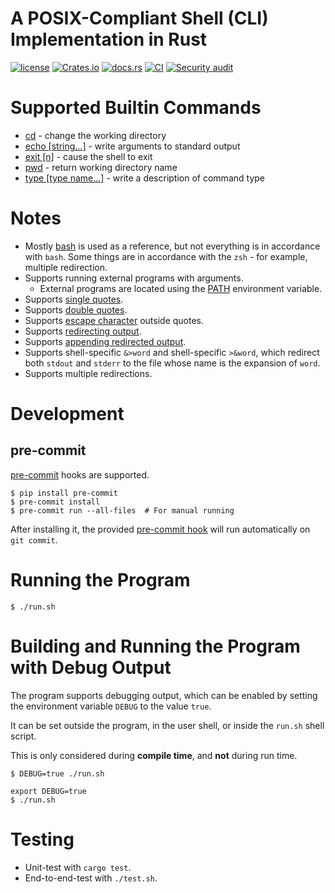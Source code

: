 # A POSIX-Compliant Shell (CLI) Implementation in Rust

[![license](https://img.shields.io/badge/License-MIT-blue.svg?style=flat)](LICENSE)
[![Crates.io](https://img.shields.io/crates/v/posix-shell.svg)](https://crates.io/crates/posix-shell)
[![docs.rs](https://docs.rs/posix-shell/badge.svg)](https://docs.rs/posix-shell/)
[![CI](https://github.com/ivanbgd/posix-shell-rust/actions/workflows/ci.yml/badge.svg)](https://github.com/ivanbgd/posix-shell-rust/actions/workflows/ci.yml)
[![Security audit](https://github.com/ivanbgd/posix-shell-rust/actions/workflows/audit.yml/badge.svg)](https://github.com/ivanbgd/posix-shell-rust/actions/workflows/audit.yml)

# Supported Builtin Commands

- [cd](https://pubs.opengroup.org/onlinepubs/9699919799/utilities/cd.html) - change the working directory
- [echo [string...]](https://pubs.opengroup.org/onlinepubs/9699919799/utilities/echo.html) - write arguments to standard
  output
- [exit [n]](https://pubs.opengroup.org/onlinepubs/9699919799/utilities/V3_chap02.html#exit) - cause the shell to exit
- [pwd](https://pubs.opengroup.org/onlinepubs/9699919799/utilities/pwd.html) - return working directory name
- [type [type name...]](https://pubs.opengroup.org/onlinepubs/9699919799/utilities/type.html) - write a description of
  command type

# Notes

- Mostly [bash](https://www.gnu.org/software/bash/) is used as a reference, but not everything is in accordance
  with `bash`. Some things are in accordance with the `zsh` - for example, multiple redirection.
- Supports running external programs with arguments.
    - External programs are located using the [PATH](https://en.wikipedia.org/wiki/PATH_(variable)) environment
      variable.
- Supports [single quotes](https://www.gnu.org/software/bash/manual/bash.html#Single-Quotes).
- Supports [double quotes](https://www.gnu.org/software/bash/manual/bash.html#Double-Quotes).
- Supports [escape character](https://www.gnu.org/software/bash/manual/bash.html#Escape-Character) outside quotes.
- Supports [redirecting output](https://www.gnu.org/software/bash/manual/bash.html#Redirecting-Output).
- Supports
  [appending redirected output](https://www.gnu.org/software/bash/manual/bash.html#Appending-Redirected-Output).
- Supports shell-specific `&>word` and shell-specific `>&word`, which redirect both `stdout` and `stderr` to the file
  whose name is the expansion of `word`.
- Supports multiple redirections.

# Development

## pre-commit

[pre-commit](https://pre-commit.com/) hooks are supported.

```shell
$ pip install pre-commit
$ pre-commit install
$ pre-commit run --all-files  # For manual running
```

After installing it, the provided [pre-commit hook](.pre-commit-config.yaml) will run automatically on `git commit`.

# Running the Program

```shell
$ ./run.sh
```

# Building and Running the Program with Debug Output

The program supports debugging output, which can be enabled by setting
the environment variable `DEBUG` to the value `true`.

It can be set outside the program, in the user shell, or inside the `run.sh` shell script.

This is only considered during **compile time**, and **not** during run time.

```shell
$ DEBUG=true ./run.sh
```

```shell
export DEBUG=true
$ ./run.sh
```

# Testing

- Unit-test with `cargo test`.
- End-to-end-test with `./test.sh`.
